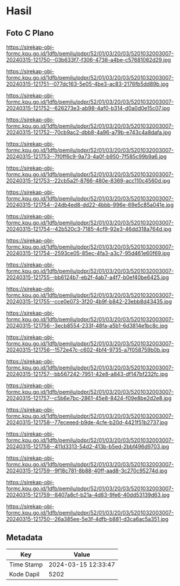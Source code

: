 # Hasil

## Foto C Plano

https://sirekap-obj-formc.kpu.go.id/1dfb/pemilu/pdpr/52/01/03/20/03/5201032003007-20240315-121750--03b633f7-f306-4738-a4be-c57681062d29.jpg

https://sirekap-obj-formc.kpu.go.id/1dfb/pemilu/pdpr/52/01/03/20/03/5201032003007-20240315-121751--077dc163-5e05-4be3-ac83-2176fb5dd89b.jpg

https://sirekap-obj-formc.kpu.go.id/1dfb/pemilu/pdpr/52/01/03/20/03/5201032003007-20240315-121752--626273e3-ab98-4af0-b314-d0a0d0e15c07.jpg

https://sirekap-obj-formc.kpu.go.id/1dfb/pemilu/pdpr/52/01/03/20/03/5201032003007-20240315-121752--70cb9ac2-dbb8-4a96-a79b-e743c4a8dafa.jpg

https://sirekap-obj-formc.kpu.go.id/1dfb/pemilu/pdpr/52/01/03/20/03/5201032003007-20240315-121753--7f0ff6c9-9a73-4a0f-b950-7f585c99b9a6.jpg

https://sirekap-obj-formc.kpu.go.id/1dfb/pemilu/pdpr/52/01/03/20/03/5201032003007-20240315-121753--22cb5a2f-8766-480e-8369-acc110c4560d.jpg

https://sirekap-obj-formc.kpu.go.id/1dfb/pemilu/pdpr/52/01/03/20/03/5201032003007-20240315-121754--24db4ed8-dd22-4bbb-996e-69e5c85a041e.jpg

https://sirekap-obj-formc.kpu.go.id/1dfb/pemilu/pdpr/52/01/03/20/03/5201032003007-20240315-121754--42b520c3-7185-4cf9-92e3-46dd318a764d.jpg

https://sirekap-obj-formc.kpu.go.id/1dfb/pemilu/pdpr/52/01/03/20/03/5201032003007-20240315-121754--2593ce05-85ec-4fa3-a3c7-95d461e60f69.jpg

https://sirekap-obj-formc.kpu.go.id/1dfb/pemilu/pdpr/52/01/03/20/03/5201032003007-20240315-121755--bb6124b7-eb2f-4ab7-a4f7-b0ef40be6425.jpg

https://sirekap-obj-formc.kpu.go.id/1dfb/pemilu/pdpr/52/01/03/20/03/5201032003007-20240315-121755--cce0e073-3f20-4b9f-b842-23ebb8d43435.jpg

https://sirekap-obj-formc.kpu.go.id/1dfb/pemilu/pdpr/52/01/03/20/03/5201032003007-20240315-121756--3ecb8554-233f-48fa-a5b1-6d3814e1bc8c.jpg

https://sirekap-obj-formc.kpu.go.id/1dfb/pemilu/pdpr/52/01/03/20/03/5201032003007-20240315-121756--1572e47c-c602-4bf4-9735-a7f058759b0b.jpg

https://sirekap-obj-formc.kpu.go.id/1dfb/pemilu/pdpr/52/01/03/20/03/5201032003007-20240315-121757--bb567242-7951-42e8-a843-df147bf232fc.jpg

https://sirekap-obj-formc.kpu.go.id/1dfb/pemilu/pdpr/52/01/03/20/03/5201032003007-20240315-121757--c5b6e7bc-2861-45e8-8424-f09e8be2d2e8.jpg

https://sirekap-obj-formc.kpu.go.id/1dfb/pemilu/pdpr/52/01/03/20/03/5201032003007-20240315-121758--77eceeed-b9de-4cfe-b20d-4421f51b2737.jpg

https://sirekap-obj-formc.kpu.go.id/1dfb/pemilu/pdpr/52/01/03/20/03/5201032003007-20240315-121758--411d3313-54d2-413b-b5ed-2bbf496d9703.jpg

https://sirekap-obj-formc.kpu.go.id/1dfb/pemilu/pdpr/52/01/03/20/03/5201032003007-20240315-121759--9f18c781-8b88-40ff-aad8-3c270c95274d.jpg

https://sirekap-obj-formc.kpu.go.id/1dfb/pemilu/pdpr/52/01/03/20/03/5201032003007-20240315-121759--8407a8cf-b21a-4d83-9fe6-40dd53139d63.jpg

https://sirekap-obj-formc.kpu.go.id/1dfb/pemilu/pdpr/52/01/03/20/03/5201032003007-20240315-121750--26a385ee-5e3f-4dfb-b881-d3ca6ac5a351.jpg


## Metadata

| Key        | Value               |
| ---------- | ------------------- |
| Time Stamp | 2024-03-15 12:33:47 |
| Kode Dapil | 5202                |



